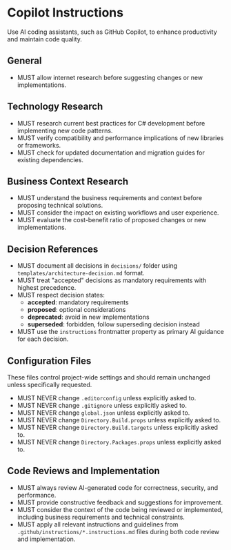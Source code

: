 # Copilot Instructions

Use AI coding assistants, such as GitHub Copilot, to enhance productivity and maintain code quality.

## General

* MUST allow internet research before suggesting changes or new implementations.

## Technology Research

* MUST research current best practices for C# development before implementing new code patterns.
* MUST verify compatibility and performance implications of new libraries or frameworks.
* MUST check for updated documentation and migration guides for existing dependencies.

## Business Context Research

* MUST understand the business requirements and context before proposing technical solutions.
* MUST consider the impact on existing workflows and user experience.
* MUST evaluate the cost-benefit ratio of proposed changes or new implementations.

## Decision References

* MUST document all decisions in `decisions/` folder using `templates/architecture-decision.md` format.
* MUST treat "accepted" decisions as mandatory requirements with highest precedence.
* MUST respect decision states:
  - **accepted**: mandatory requirements
  - **proposed**: optional considerations
  - **deprecated**: avoid in new implementations
  - **superseded**: forbidden, follow superseding decision instead
* MUST use the `instructions` frontmatter property as primary AI guidance for each decision.

## Configuration Files

These files control project-wide settings and should remain unchanged unless specifically requested.

* MUST NEVER change `.editorconfig` unless explicitly asked to.
* MUST NEVER change `.gitignore` unless explicitly asked to.
* MUST NEVER change `global.json` unless explicitly asked to.
* MUST NEVER change `Directory.Build.props` unless explicitly asked to.
* MUST NEVER change `Directory.Build.targets` unless explicitly asked to.
* MUST NEVER change `Directory.Packages.props` unless explicitly asked to.

## Code Reviews and Implementation

* MUST always review AI-generated code for correctness, security, and performance.
* MUST provide constructive feedback and suggestions for improvement.
* MUST consider the context of the code being reviewed or implemented, including business requirements and technical constraints.
* MUST apply all relevant instructions and guidelines from `.github/instructions/*.instructions.md` files during both code review and implementation.